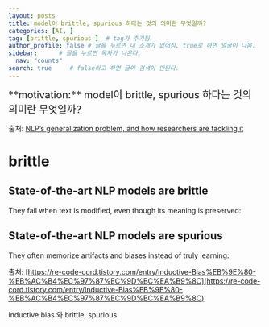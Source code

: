 ```yaml
---
layout: posts
title: model이 brittle, spurious 하다는 것의 의미란 무엇일까?
categories: [AI, ]
tag: [brittle, spurious ]  # tag가 추가됨.
author_profile: false # 글을 누르면 내 소개가 없어짐. true로 하면 얼굴이 나옴.
sidebar:      # 글을 누르면 목차가 나온다.
  nav: "counts" 
search: true     # false라고 하면 글이 검색이 안된다.
---
```


<div class="notice--info" markdown="1" style='font-size: 20px'>
**motivation:**  model이 brittle, spurious 하다는 것의 의미란 무엇일까?
</div>



출처: [NLP’s generalization problem, and how researchers are tackling it](https://thegradient.pub/frontiers-of-generalization-in-natural-language-processing/)


# brittle

## State-of-the-art NLP models are **brittle**

They fail when text is modified, even though its meaning is preserved:



## State-of-the-art NLP models are **spurious**

They often memorize artifacts and biases instead of truly learning:



출처: [https://re-code-cord.tistory.com/entry/Inductive-Bias%EB%9E%80-%EB%AC%B4%EC%97%87%EC%9D%BC%EA%B9%8C](https://re-code-cord.tistory.com/entry/Inductive-Bias%EB%9E%80-%EB%AC%B4%EC%97%87%EC%9D%BC%EA%B9%8C)

inductive bias 와 brittle, spurious

